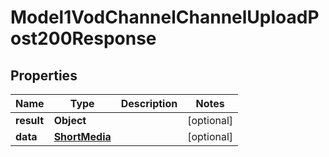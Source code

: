 

# Model1VodChannelChannelUploadPost200Response


## Properties

| Name | Type | Description | Notes |
|------------ | ------------- | ------------- | -------------|
|**result** | **Object** |  |  [optional] |
|**data** | [**ShortMedia**](ShortMedia.md) |  |  [optional] |



